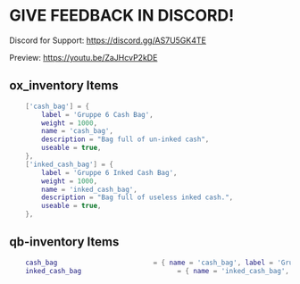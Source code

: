 # GIVE FEEDBACK IN DISCORD!

Discord for Support: https://discord.gg/AS7U5GK4TE

Preview: https://youtu.be/ZaJHcvP2kDE 


## ox_inventory Items
```lua
	['cash_bag'] = {
    	label = 'Gruppe 6 Cash Bag',
    	weight = 1000,
		name = 'cash_bag',
		description = "Bag full of un-inked cash",
		useable = true,
    },
	['inked_cash_bag'] = {
    	label = 'Gruppe 6 Inked Cash Bag',
    	weight = 1000,
		name = 'inked_cash_bag',
		description = "Bag full of useless inked cash.",
		useable = true,
    },
```

## qb-inventory Items
```lua
	cash_bag                        = { name = 'cash_bag', label = 'Gruppe 6 Cash Bag', weight = 1000, type = 'item', image = 'cash_bag.png', unique = false, useable = false, shouldClose = false, combinable = nil, description = 'Bag full of un-inked cash' },
	inked_cash_bag                        = { name = 'inked_cash_bag', label = 'Gruppe 6 Inked Cash Bag', weight = 1000, type = 'item', image = 'inked_cash_bag.png', unique = false, useable = false, shouldClose = false, combinable = nil, description = 'Bag full of useless inked cash.' },
```
